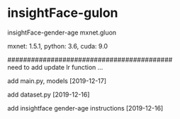 # insightFace-gulon
insightFace-gender-age mxnet.gluon  

mxnet: 1.5.1, python: 3.6, cuda: 9.0  

##########################################  
need to add update lr function ...

add main.py, models [2019-12-17]

add dataset.py [2019-12-16]

add insightface gender-age instructions [2019-12-16]
